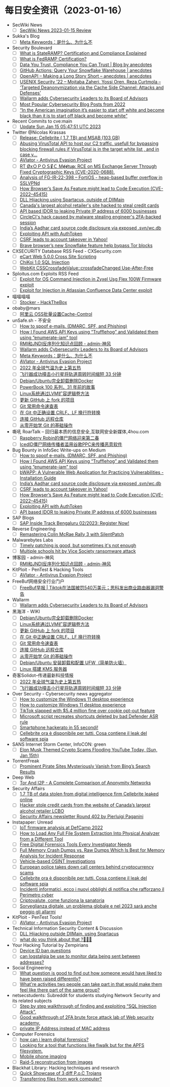 # 每日安全资讯（2023-01-16）

- SecWiki News
  - [ ] [SecWiki News 2023-01-15 Review](http://www.sec-wiki.com/?2023-01-15)
- Sukka's Blog
  - [ ] [Meta Keywords：是什么、为什么不](https://blog.skk.moe/post/say-no-to-meta-keywords/)
- Security Boulevard
  - [ ] [What is StateRAMP? Certification and Compliance Explained](https://securityboulevard.com/2023/01/what-is-stateramp-certification-and-compliance-explained/)
  - [ ] [What is FedRAMP Certification?](https://securityboulevard.com/2023/01/what-is-fedramp-certification/)
  - [ ] [Data You Trust, Compliance You Can Trust | Blog by anecdotes](https://securityboulevard.com/2023/01/data-you-trust-compliance-you-can-trust-blog-by-anecdotes/)
  - [ ] [GitHub Actions: Query Your Snowflake Warehouse | anecdotes](https://securityboulevard.com/2023/01/github-actions-query-your-snowflake-warehouse-anecdotes/)
  - [ ] [OpenAPI – Making a Long Story Short – anecdotes | anecdotes](https://securityboulevard.com/2023/01/openapi-making-a-long-story-short-anecdotes-anecdotes/)
  - [ ] [USENIX Security ’22 – Mojtaba Zaheri, Yossi Oren, Reza Curtmola – ‘Targeted Deanonymization via the Cache Side Channel: Attacks and Defenses’](https://securityboulevard.com/2023/01/usenix-security-22-mojtaba-zaheri-yossi-oren-reza-curtmola-targeted-deanonymization-via-the-cache-side-channel-attacks-and-defenses/)
  - [ ] [Wallarm adds Cybersecurity Leaders to its Board of Advisors](https://securityboulevard.com/2023/01/wallarm-adds-cybersecurity-leaders-to-its-board-of-advisors/)
  - [ ] [Most Popular Cybersecurity Blog Posts from 2022](https://securityboulevard.com/2023/01/most-popular-cybersecurity-blog-posts-from-2022/)
  - [ ] [“In the American imagination it’s easier to start off white and become black than it is to start off black and become white”](https://securityboulevard.com/2023/01/in-the-american-imagination-its-easier-to-start-off-white-and-become-black-than-it-is-to-start-off-black-and-become-white/)
- Recent Commits to cve:main
  - [ ] [Update Sun Jan 15 05:47:51 UTC 2023](https://github.com/trickest/cve/commit/9306581723a1d61d0545ebc06ae41e42321ceb39)
- Twitter @Nicolas Krassas
  - [ ] [Release: Cellebrite ( 1.7 TB) and MSAB (103 GB)](https://twitter.com/Dinosn/status/1614676616449253377)
  - [ ] [Abusing VirusTotal API to host our C2 traffic, usefull for bypassing blocking firewall rules if VirusTotal is in the target white list , and in case y...](https://twitter.com/Dinosn/status/1614616529123045376)
  - [ ] [AVIator - Antivirus Evasion Project](https://twitter.com/Dinosn/status/1614612714306805760)
  - [ ] [RT ØxＯＰＯＳɆＣ Mɇɇtuᵽ: RCE on MS Exchange Server Through Fixed Cryptographic Keys (CVE-2020-0688).](https://twitter.com/OPOSEC/status/1614593248659488774)
  - [ ] [Analysis of FG-IR-22-398 – FortiOS - heap-based buffer overflow in SSLVPNd](https://twitter.com/Dinosn/status/1614560972538277890)
  - [ ] [How Browser’s Save As Feature might lead to Code Execution (CVE-2022–45415)](https://twitter.com/Dinosn/status/1614560793223217158)
  - [ ] [DLL Hijacking using Spartacus, outside of DllMain](https://twitter.com/Dinosn/status/1614560405732425728)
  - [ ] [Canada's largest alcohol retailer's site hacked to steal credit cards](https://twitter.com/Dinosn/status/1614559986939478016)
  - [ ] [API based IDOR to leaking Private IP address of 6000 businesses](https://twitter.com/Dinosn/status/1614559940114546688)
  - [ ] [CircleCI's hack caused by malware stealing engineer's 2FA-backed session](https://twitter.com/Dinosn/status/1614559866689028100)
  - [ ] [India’s Aadhar card source code disclosure via exposed .svn/wc.db](https://twitter.com/Dinosn/status/1614559807230312451)
  - [ ] [Exploiting API with AuthToken](https://twitter.com/Dinosn/status/1614559632990830592)
  - [ ] [CSRF leads to account takeover in Yahoo!](https://twitter.com/Dinosn/status/1614493925485547520)
  - [ ] [Brave browser’s new Snowflake feature help bypass Tor blocks](https://twitter.com/Dinosn/status/1614493853083475969)
- CXSECURITY Database RSS Feed - CXSecurity.com
  - [ ] [eCart Web 5.0.0 Cross Site Scripting](https://cxsecurity.com/issue/WLB-2023010022)
  - [ ] [ChiKoi 1.0 SQL Injection](https://cxsecurity.com/issue/WLB-2023010021)
  - [ ] [WebKit CSSCrossfadeValue::crossfadeChanged Use-After-Free](https://cxsecurity.com/issue/WLB-2023010020)
- Sploitus.com Exploits RSS Feed
  - [ ] [Exploit for OS Command Injection in Zyxel Usg Flex 100W Firmware exploit](https://sploitus.com/exploit?id=04D4CE85-293D-5636-96BB-53AC49714DA0&utm_source=rss&utm_medium=rss)
  - [ ] [Exploit for Injection in Atlassian Confluence Data Center exploit](https://sploitus.com/exploit?id=B6182C52-78F5-58BC-8D3F-EF87D0239F0E&utm_source=rss&utm_medium=rss)
- 喵喵喵喵
  - [ ] [Stocker - HackTheBox](https://darkwing.moe/2023/01/15/Stocker-HackTheBox/)
- obaby@mars
  - [ ] [阿里云 OSS批量设置Cache-Control](https://h4ck.org.cn/2023/01/%e9%98%bf%e9%87%8c%e4%ba%91-oss%e6%89%b9%e9%87%8f%e8%ae%be%e7%bd%aecache-control/)
- unSafe.sh - 不安全
  - [ ] [How to spoof e-mails. (DMARC, SPF, and Phishing)](https://buaq.net/go-145654.html)
  - [ ] [How I Found AWS API Keys using “Trufflehog” and Validated them using “enumerate-iam” tool](https://buaq.net/go-145655.html)
  - [ ] [RMI和JNDI反序列化知识点回顾 - admin-神风](https://buaq.net/go-145642.html)
  - [ ] [Wallarm adds Cybersecurity Leaders to its Board of Advisors](https://buaq.net/go-145639.html)
  - [ ] [Meta Keywords：是什么、为什么不](https://buaq.net/go-145631.html)
  - [ ] [AVIator - Antivirus Evasion Project](https://buaq.net/go-145629.html)
  - [ ] [2022 年全球气温为史上第五热](https://buaq.net/go-145652.html)
  - [ ] [飞行器成功撞击小行星将轨道周转时间缩短 33 分钟](https://buaq.net/go-145653.html)
  - [ ] [Debian/Ubuntu完全卸载删除Docker](https://buaq.net/go-145610.html)
  - [ ] [PowerBook 100 系列，31 年前的故事](https://buaq.net/go-145617.html)
  - [ ] [Linux系统通过LVM扩容逻辑卷方法](https://buaq.net/go-145611.html)
  - [ ] [更新 GitHub 上 fork 的项目](https://buaq.net/go-145612.html)
  - [ ] [Git 常用命令速查表](https://buaq.net/go-145614.html)
  - [ ] [在 Git 中正确设置 CRLF、LF 换行符转换](https://buaq.net/go-145613.html)
  - [ ] [连接 GitHub 远程仓库](https://buaq.net/go-145615.html)
  - [ ] [从零开始学 Git 的基础操作](https://buaq.net/go-145618.html)
- 嘶吼 RoarTalk – 回归最本质的信息安全,互联网安全新媒体,4hou.com
  - [ ] [Raspberry Robin的僵尸网络迎来第二春](https://www.4hou.com/posts/nJw7)
  - [ ] [IcedID僵尸网络传播者滥用谷歌PPC来传播恶意软件](https://www.4hou.com/posts/N1qv)
- Bug Bounty in InfoSec Write-ups on Medium
  - [ ] [How to spoof e-mails. (DMARC, SPF, and Phishing)](https://infosecwriteups.com/how-to-spoof-e-mails-dmarc-spf-and-phishing-5184c10679a0?source=rss----7b722bfd1b8d--bug_bounty)
  - [ ] [How I Found AWS API Keys using “Trufflehog” and Validated them using “enumerate-iam” tool](https://infosecwriteups.com/how-i-found-aws-api-keys-using-trufflehog-and-validated-them-using-enumerate-iam-tool-cd6ba7c86d09?source=rss----7b722bfd1b8d--bug_bounty)
  - [ ] [bWAPP: A Vulnerable Web Application for Practicing Vulnerabilities - Installation Guide](https://infosecwriteups.com/bwapp-a-vulnerable-web-application-for-practicing-vulnerabilities-installation-guide-146637e2da92?source=rss----7b722bfd1b8d--bug_bounty)
  - [ ] [India’s Aadhar card source code disclosure via exposed .svn/wc.db](https://infosecwriteups.com/indias-aadhar-card-source-code-disclosure-via-exposed-svn-wc-db-c05519ea7761?source=rss----7b722bfd1b8d--bug_bounty)
  - [ ] [CSRF leads to account takeover in Yahoo!](https://infosecwriteups.com/csrf-leads-to-account-takeover-in-yahoo-aa96c678d2aa?source=rss----7b722bfd1b8d--bug_bounty)
  - [ ] [How Browser’s Save As Feature might lead to Code Execution (CVE-2022–45415)](https://infosecwriteups.com/how-browsers-save-as-feature-might-lead-to-code-execution-cve-2022-45415-ebaa8711692?source=rss----7b722bfd1b8d--bug_bounty)
  - [ ] [Exploiting API with AuthToken](https://infosecwriteups.com/exploiting-api-with-authtoken-3bea7b1fb6a9?source=rss----7b722bfd1b8d--bug_bounty)
  - [ ] [API based IDOR to leaking Private IP address of 6000 businesses](https://infosecwriteups.com/api-based-idor-to-leaking-private-ip-address-of-6000-businesses-6bc085ac6a6f?source=rss----7b722bfd1b8d--bug_bounty)
- SAP Blogs
  - [ ] [SAP Inside Track Bengaluru 02/2023: Register Now!](https://blogs.sap.com/2023/01/15/sap-inside-track-bengaluru-02-2023-register-now/)
- Reverse Engineering
  - [ ] [Remastering Colin McRae Rally 3 with SilentPatch](https://www.reddit.com/r/ReverseEngineering/comments/10crge9/remastering_colin_mcrae_rally_3_with_silentpatch/)
- Malwarebytes Labs
  - [ ] [Timely patching is good, but sometimes it's not enough](https://www.malwarebytes.com/blog/news/2023/01/timely-patching-is-good-but-does-not-provide-full-ransomware-protection)
  - [ ] [Multiple schools hit by Vice Society ransomware attack](https://www.malwarebytes.com/blog/news/2023/01/multiple-schools-in-uk-hit-by-vice-society-ransomware-attack)
- 博客园 - admin-神风
  - [ ] [RMI和JNDI反序列化知识点回顾 - admin-神风](https://www.cnblogs.com/wh4am1/p/17054410.html)
- KitPloit - PenTest & Hacking Tools
  - [ ] [AVIator - Antivirus Evasion Project](http://www.kitploit.com/2023/01/aviator-antivirus-evasion-project.html)
- FreeBuf网络安全行业门户
  - [ ] [FreeBuf早报 | Tiktok在法国被罚540万美元；思科发出商业路由器漏洞警告](https://www.freebuf.com/news/355264.html)
- Wallarm
  - [ ] [Wallarm adds Cybersecurity Leaders to its Board of Advisors](https://lab.wallarm.com/new-leaders-to-board-of-advisors/)
- 黑海洋 - WIKI
  - [ ] [Debian/Ubuntu完全卸载删除Docker](https://blog.upx8.com/3189)
  - [ ] [Linux系统通过LVM扩容逻辑卷方法](https://blog.upx8.com/3187)
  - [ ] [更新 GitHub 上 fork 的项目](https://blog.upx8.com/3186)
  - [ ] [在 Git 中正确设置 CRLF、LF 换行符转换](https://blog.upx8.com/3184)
  - [ ] [Git 常用命令速查表](https://blog.upx8.com/3185)
  - [ ] [连接 GitHub 远程仓库](https://blog.upx8.com/3182)
  - [ ] [从零开始学 Git 的基础操作](https://blog.upx8.com/3181)
  - [ ] [Debian/Ubuntu 安装卸载和配置 UFW（简单防火墙）](https://blog.upx8.com/3180)
  - [ ] [Linux 搭建 KMS 服务器](https://blog.upx8.com/3179)
- 奇客Solidot–传递最新科技情报
  - [ ] [2022 年全球气温为史上第五热](https://www.solidot.org/story?sid=73893)
  - [ ] [飞行器成功撞击小行星将轨道周转时间缩短 33 分钟](https://www.solidot.org/story?sid=73892)
- Over Security - Cybersecurity news aggregator
  - [ ] [How to customize the Windows 11 desktop experience](https://www.bleepingcomputer.com/news/microsoft/how-to-customize-the-windows-11-desktop-experience/)
  - [ ] [How to customize Windows 11 desktop experience](https://www.bleepingcomputer.com/news/microsoft/how-to-customize-windows-11-desktop-experience/)
  - [ ] [TikTok slapped with $5.4 million fine over cookie opt-out feature](https://www.bleepingcomputer.com/news/security/tiktok-slapped-with-54-million-fine-over-cookie-opt-out-feature/)
  - [ ] [Microsoft script recreates shortcuts deleted by bad Defender ASR rule](https://www.bleepingcomputer.com/news/microsoft/microsoft-script-recreates-shortcuts-deleted-by-bad-defender-asr-rule/)
  - [ ] [Smartphone hackerato in 55 secondi!](https://hackerjournal.it/11183/smartphone-hackerato-in-55-secondi/)
  - [ ] [Cellebrite ora è disponibile per tutti. Cosa contiene il leak del software spia](https://www.insicurezzadigitale.com/cellebrite-ora-e-disponibile-per-tutti-cosa-contiene-il-leak-del-software-spia/)
- SANS Internet Storm Center, InfoCON: green
  - [ ] [Elon Musk Themed Crypto Scams Flooding YouTube Today, (Sun, Jan 15th)](https://isc.sans.edu/diary/rss/29434)
- TorrentFreak
  - [ ] [Prominent Pirate Sites Mysteriously Vanish from Bing’s Search Results](https://torrentfreak.com/prominent-pirate-sites-mysteriously-vanish-from-bings-search-results-230115/)
- Deep Web
  - [ ] [Tor And I2P - A Complete Comparison of Anonymity Networks](https://www.reddit.com/r/deepweb/comments/10cjvkt/tor_and_i2p_a_complete_comparison_of_anonymity/)
- Security Affairs
  - [ ] [1.7 TB of data stolen from digital intelligence firm Cellebrite leaked online](https://securityaffairs.com/140838/data-breach/cellebrite-software-leaked-online.html)
  - [ ] [Hacker stole credit cards from the website of Canada’s largest alcohol retailer LCBO](https://securityaffairs.com/140823/data-breach/lcbo-magecart-attack.html)
  - [ ] [Security Affairs newsletter Round 402 by Pierluigi Paganini](https://securityaffairs.com/140815/breaking-news/security-affairs-newsletter-round-402-by-pierluigi-paganini.html)
- Instapaper: Unread
  - [ ] [IoT firmware analysis at DefCamp 2022](https://www.youtube.com/watch?v=5ywVtQPPhnw)
  - [ ] [How to Load Any Full File System Extraction Into Physical Analyzer from a Different Tool](https://cellebrite.com/en/how-to-load-any-full-file-system-extraction-into-physical-analyzer-from-a-different-tool/)
  - [ ] [Free Digital Forensics Tools Every Investigator Needs](https://www.magnetforensics.com/blog/free-digital-forensics-tools-every-investigator-needs/)
  - [ ] [Full Memory Crash Dumps vs. Raw Dumps Which Is Best for Memory Analysis for Incident Response](https://www.magnetforensics.com/blog/full-memory-crash-dumps-vs-raw-dumps-which-is-best-for-memory-analysis-for-incident-response/)
  - [ ] [Vehicle-based OSINT Investigations](https://digitalinvestigator.blogspot.com/2023/01/vehicle-based-osint-investigations.html)
  - [ ] [European police takes down call centers behind cryptocurrency scams](https://www.bleepingcomputer.com/news/security/european-police-takes-down-call-centers-behind-cryptocurrency-scams/)
  - [ ] [Cellebrite ora è disponibile per tutti. Cosa contiene il leak del software spia](https://www.insicurezzadigitale.com/cellebrite-ora-e-disponibile-per-tutti-cosa-contiene-il-leak-del-software-spia/)
  - [ ] [Incidenti informatici, ecco i nuovi obblighi di notifica che rafforzano il Perimetro cyber](https://www.cybersecurity360.it/cybersecurity-nazionale/incidenti-informatici-ecco-i-nuovi-obblighi-di-notifica-che-rafforzano-il-perimetro-cyber/)
  - [ ] [Criptovalute, come funziona la sanatoria](https://www.wired.it/article/criptovalute-sanatoria-2023/)
  - [ ] [Sorveglianza digitale, un problema globale e nel 2023 sarà anche peggio gli allarmi](https://www.agendadigitale.eu/sicurezza/privacy/sorveglianza-digitale-un-problema-globale-e-nel-2023-sara-anche-peggio-gli-allarmi/)
- KitPloit - PenTest Tools!
  - [ ] [AVIator - Antivirus Evasion Project](http://www.kitploit.com/2023/01/aviator-antivirus-evasion-project.html)
- Technical Information Security Content & Discussion
  - [ ] [DLL Hijacking outside DllMain, using Spartacus](https://www.reddit.com/r/netsec/comments/10cehua/dll_hijacking_outside_dllmain_using_spartacus/)
  - [ ] [what do you think about that ?🧑‍💻🧠](https://www.reddit.com/r/netsec/comments/10cxc24/what_do_you_think_about_that/)
- Your Hacking Tutorial by Zempirians
  - [ ] [Device ID ban questions](https://www.reddit.com/r/HowToHack/comments/10ccflw/device_id_ban_questions/)
  - [ ] [can logstalgia be use to monitor data being sent between addresses?](https://www.reddit.com/r/HowToHack/comments/10csqyd/can_logstalgia_be_use_to_monitor_data_being_sent/)
- Social Engineering
  - [ ] [What question is good to find out how someone would have liked to have been raised differently?](https://www.reddit.com/r/SocialEngineering/comments/10cru6y/what_question_is_good_to_find_out_how_someone/)
  - [ ] [What're activities two people can take part in that would make them feel like there part of the same group?](https://www.reddit.com/r/SocialEngineering/comments/10cnaxl/whatre_activities_two_people_can_take_part_in/)
- netsecstudents: Subreddit for students studying Network Security and its related subjects
  - [ ] [Step by step walkthrough of finding and exploiting “SQL Injection Attack”.](https://www.reddit.com/r/netsecstudents/comments/10clzlu/step_by_step_walkthrough_of_finding_and/)
  - [ ] [Good walkthrough of 2FA brute force attack lab of Web security academy.](https://www.reddit.com/r/netsecstudents/comments/10chd0n/good_walkthrough_of_2fa_brute_force_attack_lab_of/)
  - [ ] [private IP Address instead of MAC address](https://www.reddit.com/r/netsecstudents/comments/10ce2n6/private_ip_address_instead_of_mac_address/)
- Computer Forensics
  - [ ] [how can i learn digital forensics?](https://www.reddit.com/r/computerforensics/comments/10cn5fa/how_can_i_learn_digital_forensics/)
  - [ ] [Looking for a tool that functions like fiwalk but for the APFS filesystem.](https://www.reddit.com/r/computerforensics/comments/10cyez5/looking_for_a_tool_that_functions_like_fiwalk_but/)
  - [ ] [Mobile phone imaging](https://www.reddit.com/r/computerforensics/comments/10ctdax/mobile_phone_imaging/)
  - [ ] [Raid-5 reconstruction from images](https://www.reddit.com/r/computerforensics/comments/10cg5b2/raid5_reconstruction_from_images/)
- Blackhat Library: Hacking techniques and research
  - [ ] [Quick Showcase of 3 diff P.o.C Trojans](https://www.reddit.com/r/blackhat/comments/10cyvsk/quick_showcase_of_3_diff_poc_trojans/)
  - [ ] [Transferring files from work computer?](https://www.reddit.com/r/blackhat/comments/10ct2qr/transferring_files_from_work_computer/)
